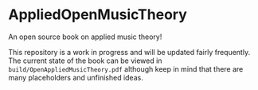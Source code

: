 # AppliedOpenMusicTheory
An open source book on applied music theory!

This repository is a work in progress and will be updated fairly frequently. The current state of the book can be viewed in `build/OpenAppliedMusicTheory.pdf` although keep in mind that there are many placeholders and unfinished ideas. 